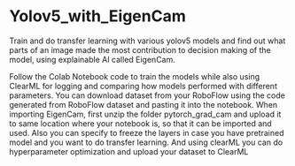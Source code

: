 # Yolov5_with_EigenCam
Train and do transfer learning with various yolov5 models and find out what parts of an image made the most contribution to decision making of the model, using explainable AI called EigenCam.

Follow the Colab Notebook code to train the models while also using ClearML for logging and comparing how models performed with different parameters. You can download dataset from your RoboFlow using the code generated from RoboFlow dataset and pasting it into the notebook.
When importing EigenCam, first unzip the folder pytorch_grad_cam and upload it to same location where your notebook is, so that it can be imported and used.
Also you can specify to freeze the layers in case you have pretrained model and you want to do transfer learning. And using clearML you can do hyperparameter optimization and upload your dataset to ClearML

